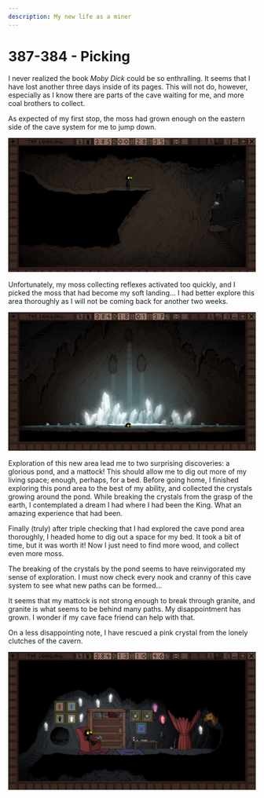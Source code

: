 ```yaml
---
description: My new life as a miner
---
```


# 387-384 - Picking

I never realized the book _Moby Dick_ could be so enthralling. It seems that I have lost another three days inside of its pages. This will not do, however, especially as I know there are parts of the cave waiting for me, and more coal brothers to collect.

As expected of my first stop, the moss had grown enough on the eastern side of the cave system for me to jump down.

![The moss seems to have grown, I wonder if I will](../.gitbook/assets/mossgrowth.png)

Unfortunately, my moss collecting reflexes activated too quickly, and I picked the moss that had become my soft landing... I had better explore this area thoroughly as I will not be coming back for another two weeks.

![A glorious pond](../.gitbook/assets/lake.png)

Exploration of this new area lead me to two surprising discoveries: a glorious pond, and a mattock! This should allow me to dig out more of my living space; enough, perhaps, for a bed. Before going home, I finished exploring this pond area to the best of my ability, and collected the crystals growing around the pond. While breaking the crystals from the grasp of the earth, I contemplated a dream I had where I had been the King. What an amazing experience that had been.

Finally \(truly\) after triple checking that I had explored the cave pond area thoroughly, I headed home to dig out a space for my bed. It took a bit of time, but it was worth it! Now I just need to find more wood, and collect even more moss.

The breaking of the crystals by the pond seems to have reinvigorated my sense of exploration. I must now check every nook and cranny of this cave system to see what new paths can be formed...

It seems that my mattock is not strong enough to break through granite, and granite is what seems to be behind many paths. My disappointment has grown. I wonder if my cave face friend can help with that.

On a less disappointing note, I have rescued a pink crystal from the lonely clutches of the cavern.

![My home is nice](../.gitbook/assets/image%20%2811%29.png)



